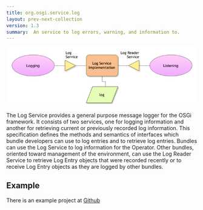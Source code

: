 ```yaml
---
title: org.osgi.service.log
layout: prev-next-collection
version: 1.3
summary:  An service to log errors, warning, and information to.
---
```


![Log Service Collaboration Diagram](/img/services/org.osgi.service.log.overview.png)

The Log Service provides a general purpose message logger for the OSGi framework. It consists of two services, one for logging information and another for retrieving current or previously recorded log information.
This specification defines the methods and semantics of interfaces which bundle developers can use to log entries and to retrieve log entries.
Bundles can use the Log Service to log information for the Operator. Other bundles, oriented toward management of the environment, can use the Log Reader Service to retrieve Log Entry objects that were recorded recently or to receive Log Entry objects as they are logged by other bundles.

## Example

There is an example project at [Github](https://github.com/osgi/osgi.enroute.examples/tree/master/osgi.enroute.examples.logging.application)
